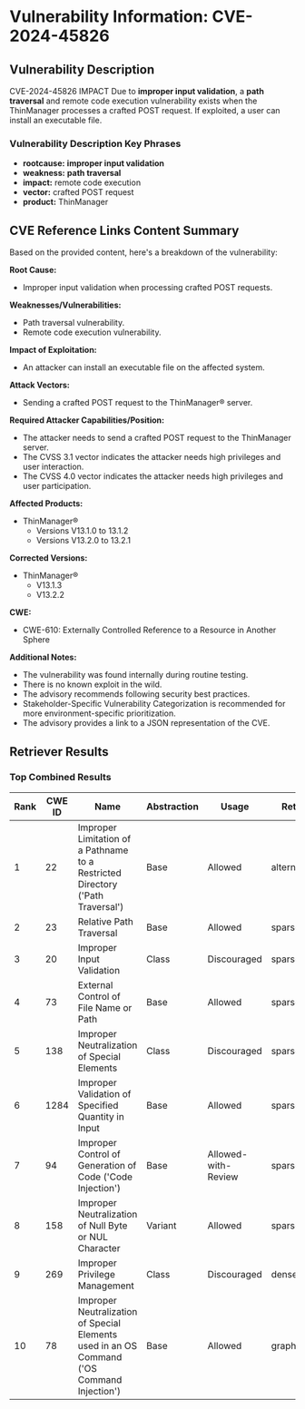 # Vulnerability Information: CVE-2024-45826

## Vulnerability Description
CVE-2024-45826 IMPACT Due to **improper input validation**, a **path traversal** and remote code execution vulnerability exists when the ThinManager processes a crafted POST request. If exploited, a user can install an executable file.

### Vulnerability Description Key Phrases
- **rootcause:** **improper input validation**
- **weakness:** **path traversal**
- **impact:** remote code execution
- **vector:** crafted POST request
- **product:** ThinManager

## CVE Reference Links Content Summary
Based on the provided content, here's a breakdown of the vulnerability:

**Root Cause:**
- Improper input validation when processing crafted POST requests.

**Weaknesses/Vulnerabilities:**
- Path traversal vulnerability.
- Remote code execution vulnerability.

**Impact of Exploitation:**
- An attacker can install an executable file on the affected system.

**Attack Vectors:**
- Sending a crafted POST request to the ThinManager® server.

**Required Attacker Capabilities/Position:**
- The attacker needs to send a crafted POST request to the ThinManager server.
- The CVSS 3.1 vector indicates the attacker needs high privileges and user interaction.
- The CVSS 4.0 vector indicates the attacker needs high privileges and user participation.

**Affected Products:**
- ThinManager®
    - Versions V13.1.0 to 13.1.2
    - Versions V13.2.0 to 13.2.1

**Corrected Versions:**
- ThinManager®
    - V13.1.3
    - V13.2.2

**CWE:**
- CWE-610: Externally Controlled Reference to a Resource in Another Sphere

**Additional Notes:**
- The vulnerability was found internally during routine testing.
- There is no known exploit in the wild.
- The advisory recommends following security best practices.
- Stakeholder-Specific Vulnerability Categorization is recommended for more environment-specific prioritization.
- The advisory provides a link to a JSON representation of the CVE.

## Retriever Results

### Top Combined Results

| Rank | CWE ID | Name | Abstraction | Usage  | Retrievers | Individual Scores |
|------|--------|------|-------------|-------|------------|-------------------|
| 1 | 22 | Improper Limitation of a Pathname to a Restricted Directory ('Path Traversal') | Base | Allowed | alternate_terms | 1.000 |
| 2 | 23 | Relative Path Traversal | Base | Allowed | sparse | 0.213 |
| 3 | 20 | Improper Input Validation | Class | Discouraged | sparse | 0.204 |
| 4 | 73 | External Control of File Name or Path | Base | Allowed | sparse | 0.203 |
| 5 | 138 | Improper Neutralization of Special Elements | Class | Discouraged | sparse | 0.202 |
| 6 | 1284 | Improper Validation of Specified Quantity in Input | Base | Allowed | sparse | 0.192 |
| 7 | 94 | Improper Control of Generation of Code ('Code Injection') | Base | Allowed-with-Review | sparse | 0.190 |
| 8 | 158 | Improper Neutralization of Null Byte or NUL Character | Variant | Allowed | sparse | 0.189 |
| 9 | 269 | Improper Privilege Management | Class | Discouraged | dense | 0.648 |
| 10 | 78 | Improper Neutralization of Special Elements used in an OS Command ('OS Command Injection') | Base | Allowed | graph | 0.002 |

